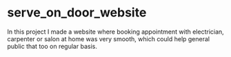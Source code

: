 # serve_on_door_website
In this project I made a website where booking appointment with electrician, carpenter or salon at home was  very smooth, which could help general public that too on regular basis.
